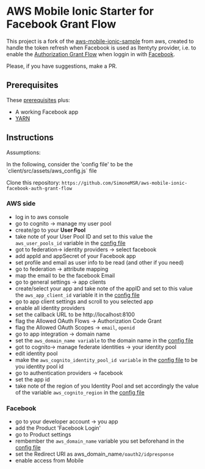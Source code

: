 # AWS Mobile Ionic Starter for Facebook Grant Flow
This project is a fork of the <a href="https://github.com/aws-samples/aws-mobile-ionic-sample">aws-mobile-ionic-sample</a> from aws, created to handle the token refresh when Facebook is used as Itentyty provider, i.e. to enable the <a href="https://developer.amazon.com/docs/login-with-amazon/authorization-code-grant.html">Authorization Grant Flow</a> when loggin in with <a href="www.facebook.com">Facebook</a>.

Please, if you have suggestions, make a PR.

## Prerequisites

These <a href="https://github.com/aws-samples/aws-mobile-ionic-sample#prerequisites">prerequisites</a> plus:
- A working Facebook app
- <a href="https://yarnpkg.com/">YARN</a>

## Instructions

Assumptions:
<p id="configfile">In the following, consider the 'config file' to be the `client/src/assets/aws_config.js` file</p>

Clone this repository: `https://github.com/SimoneMSR/aws-mobile-ionic-facebook-auth-grant-flow`

### AWS side
- log in to aws console
- go to cognito -> manage my user pool
- create/go to your **User Pool**
- take note of your User Pool ID and set to this value the `aws_user_pools_id` variable in the <a href="#configfile">config file</a>
- got to federation-> identity providers -> select facebook
- add appId and appSecret of your Facebook app
- set profile and email as user info to be read (and other if you need)
- go to federation -> attribute mapping
- map the email to be the facebook Email
- go to general settings -> app clients
- create/select your app and take note of the appID and set to this value the `aws_app_client_id` variable it in the <a href="#configfile">config file</a>
- go to app client settings and scroll to you selected app
- enable all identity providers
- set the callback URL to be http://localhost:8100
- flag the Allowed OAuth Flows  -> Authorization Code Grant
- flag the Allowed OAuth Scopes -> `email`, `openid`
- go to app integration -> domain name
- set the `aws_domain_name variable` to the domain name in the <a href="#configfile">config file</a>
- got to cognito-> manage federate identities -> your identity pool
- edit identity pool
- make the `aws_cognito_identity_pool_id variable` in the <a href="#configfile">config file</a>  to be you identity pool id
- go to authentication providers -> facebook
- set the app id
- take note of the region of you Identity Pool and set accordingly the value of the variable `aws_cognito_region` in the <a href="#configfile">config file</a>

### Facebook

- go to your developer account -> you app
- add the Product 'Facebook Login'
- go to Product settings
- rembember the `aws_domain_name` variable you set beforehand in the <a href="#configfile">config file</a>
- set the Redirect URI as aws_domain_name`/oauth2/idpresponse`
- enable access from Mobile
